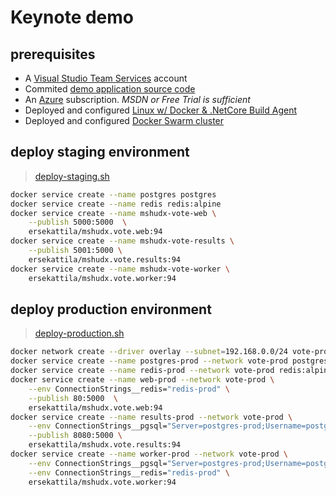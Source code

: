 # Keynote demo

## prerequisites

* A [Visual Studio Team Services](https://visualstudio.com) account
* Commited [demo application source code](./Session4-Ten_release_on_every_day-Continuous_integration_and_delivery/Asset3-Demo_application)
* An [Azure](https://azure.microsoft.com) subscription. *MSDN or Free Trial is sufficient*
* Deployed and configured [Linux w/ Docker & .NetCore Build Agent](./Session4-Ten_release_on_every_day-Continuous_integration_and_delivery/Asset1-Ubuntu_VSTS_Build_Agent_Docker_NodeJS_DotNetCore) 
* Deployed and configured [Docker Swarm cluster](./Session4-Ten_release_on_every_day-Continuous_integration_and_delivery/Asset2-Swarm_cluster)

## deploy staging environment

> [deploy-staging.sh](../blob/master/Session4-Ten_release_on_every_day-Continuous_integration_and_delivery/deploy-staging.sh)

```bash
docker service create --name postgres postgres
docker service create --name redis redis:alpine
docker service create --name mshudx-vote-web \
    --publish 5000:5000  \
    ersekattila/mshudx.vote.web:94
docker service create --name mshudx-vote-results \
    --publish 5001:5000 \
    ersekattila/mshudx.vote.results:94
docker service create --name mshudx-vote-worker \
    ersekattila/mshudx.vote.worker:94
```


## deploy production environment

> [deploy-production.sh](../blob/master/Session4-Ten_release_on_every_day-Continuous_integration_and_delivery/deploy-production.sh)

```bash
docker network create --driver overlay --subnet=192.168.0.0/24 vote-prod
docker service create --name postgres-prod --network vote-prod postgres
docker service create --name redis-prod --network vote-prod redis:alpine
docker service create --name web-prod --network vote-prod \
    --env ConnectionStrings__redis="redis-prod" \
    --publish 80:5000  \
    ersekattila/mshudx.vote.web:94
docker service create --name results-prod --network vote-prod \
    --env ConnectionStrings__pgsql="Server=postgres-prod;Username=postgres;" \
    --publish 8080:5000 \
    ersekattila/mshudx.vote.results:94
docker service create --name worker-prod --network vote-prod \
    --env ConnectionStrings__pgsql="Server=postgres-prod;Username=postgres;" \
    --env ConnectionStrings__redis="redis-prod" \
    ersekattila/mshudx.vote.worker:94
```
